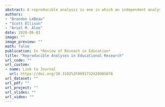 ```yaml
---
abstract: A reproducible analysis is one in which an independent analyst, using the same data and the same statistical code, would obtain the exact same result as the previous analyst. Reproducible analyses utilize script based analyses and open data to aid in the reproduction of the analysis. A reproducible analysis does not ensure the same results are obtained if another sample of data are obtained, often referred to replicability. Reproduction and replication of studies are discussed as well as the overwhelming benefits of creating a reproducible analysis workflow. A tool is proposed to aid in the evaluation of studies to help describe which elements a study has a strong reproducible workflow and areas that could be improved. This tool is meant to serve as a discussion tool, not to rank studies or devalue studies that are unable to share data or statistical code. Finally, discussion surrounding reproducibility for qualitative studies are discussed along with unique challenges for adopting a reproducible analysis framework.
authors: 
- "Brandon LeBeau" 
- "Scott Ellison"
- "Ariel M. Aloe"
date: 2020-06-01
image: ""
image_preview: ""
math: false
publication: In *Review of Reseach in Education*
title: "Reproducible Analyses in Educational Research"
url_code: ""
url_custom:
- name: Link to Journal
  url: https://doi.org/10.3102%2F0091732X20985076
url_dataset: ""
url_pdf: ""
url_project: ""
url_slides: ""
url_video: ""
---
```


